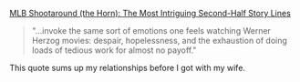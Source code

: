[MLB Shootaround (the Horn): The Most Intriguing Second-Half Story Lines](https://grantland.com/the-triangle/mlb-shootaround-intriguing-second-half-story-lines/)

> "...invoke the same sort of emotions one feels watching Werner Herzog movies: despair, hopelessness, and the exhaustion of doing loads of tedious work for almost no payoff."

This quote sums up my relationships before I got with my wife.